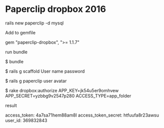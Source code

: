 # Paperclip dropbox 2016

rails new paperclip -d mysql

Add to gemfile 


gem "paperclip-dropbox", ">= 1.1.7"

run bundle

$ bundle

$ rails g scaffold User name password


$ rails g paperclip user avatar

$ rake dropbox:authorize APP_KEY=jk54u5er9omhvew APP_SECRET=yzbbg9v2547p280 ACCESS_TYPE=app_folder

result

access_token: 4a7sa71hem88am8l
access_token_secret: htfuufa8r23awsu
user_id: 369832843